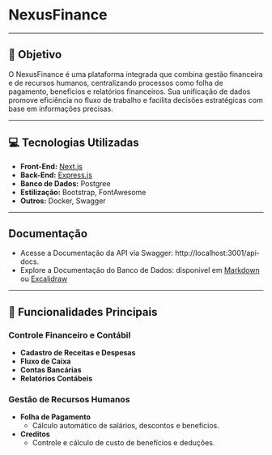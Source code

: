 # NexusFinance

---

## 🚀 **Objetivo**
O NexusFinance é uma plataforma integrada que combina gestão financeira e de recursos humanos, centralizando processos como folha de pagamento, 
benefícios e relatórios financeiros. Sua unificação de dados promove eficiência no fluxo de trabalho e facilita decisões estratégicas com base em informações precisas.

---
## 💻 **Tecnologias Utilizadas**
- **Front-End:** [Next.js](https://nextjs.org/)
- **Back-End:** [Express.js](https://expressjs.com/)
- **Banco de Dados:** Postgree
- **Estilização:** Bootstrap, FontAwesome
- **Outros:** Docker, Swagger
---

## **Documentação**

- Acesse a Documentação da API via Swagger: http://localhost:3001/api-docs.
- Explore a Documentação do Banco de Dados: disponível em [Markdown](Document_Models.md) ou [Excalidraw](https://excalidraw.com/#json=LxCHNZGoojnu6LycZDyQD,GZinkGsn4xAXSNxJdS5q3A)

---

## 🔑 **Funcionalidades Principais**

### **Controle Financeiro e Contábil**
- **Cadastro de Receitas e Despesas**
- **Fluxo de Caixa**
- **Contas Bancárias**
- **Relatórios Contábeis**

### **Gestão de Recursos Humanos**
- **Folha de Pagamento**
  - Cálculo automático de salários, descontos e benefícios.
- **Creditos**
  - Controle e cálculo de custo de benefícios e deduções.